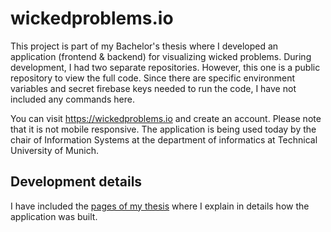 # wickedproblems.io

This project is part of my Bachelor's thesis where I developed an application (frontend & backend) for visualizing wicked problems. During development, I had two separate repositories. However, this one is a public repository to view the full code. Since there are specific environment variables and secret firebase keys needed to run the code, I have not included any commands here.

You can visit <https://wickedproblems.io> and create an account. Please note that it is not mobile responsive. The application is being used today by the chair of Information Systems at the department of informatics at Technical University of Munich.

## Development details

I have included the [pages of my thesis](https://github.com/MunzerDw/wicked-problems/blob/main/docs/development_details.pdf) where I explain in details how the application was built.
